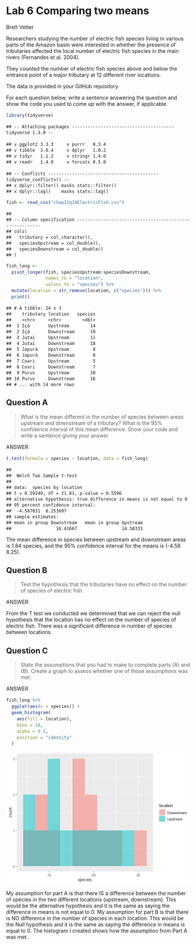 Lab 6 Comparing two means
================
Brett Vetter

Researchers studying the number of electric fish species living in
various parts of the Amazon basin were interested in whether the
presence of tributaries affected the local number of electric fish
species in the main rivers (Fernandes et al. 2004).

They counted the number of electric fish species above and below the
entrance point of a major tributary at 12 different river locations.

The data is provided in your GitHub repository.

For each question below, write a sentence answering the question and
show the code you used to come up with the answer, if applicable.

``` r
library(tidyverse)
```

    ## -- Attaching packages --------------------------------------- tidyverse 1.3.0 --

    ## v ggplot2 3.3.3     v purrr   0.3.4
    ## v tibble  3.0.4     v dplyr   1.0.2
    ## v tidyr   1.1.2     v stringr 1.4.0
    ## v readr   1.4.0     v forcats 0.5.0

    ## -- Conflicts ------------------------------------------ tidyverse_conflicts() --
    ## x dplyr::filter() masks stats::filter()
    ## x dplyr::lag()    masks stats::lag()

``` r
fish <- read_csv("chap12q19ElectricFish.csv")
```

    ## 
    ## -- Column specification --------------------------------------------------------
    ## cols(
    ##   tributary = col_character(),
    ##   speciesUpstream = col_double(),
    ##   speciesDownstream = col_double()
    ## )

``` r
fish_long <-
  pivot_longer(fish, speciesUpstream:speciesDownstream,
               names_to = "location",
               values_to = "species") %>%
  mutate(location = str_remove(location, c("species"))) %>%
  print()
```

    ## # A tibble: 24 x 3
    ##    tributary location   species
    ##    <chr>     <chr>        <dbl>
    ##  1 Içá       Upstream        14
    ##  2 Içá       Downstream      19
    ##  3 Jutaí     Upstream        11
    ##  4 Jutaí     Downstream      18
    ##  5 Japurá    Upstream         8
    ##  6 Japurá    Downstream       8
    ##  7 Coari     Upstream         5
    ##  8 Coari     Downstream       7
    ##  9 Purus     Upstream        10
    ## 10 Purus     Downstream      16
    ## # ... with 14 more rows

## Question A

> What is the mean different in the number of species between areas
> upstream and downstream of a tributary? What is the 95% confidence
> interval of this mean difference. Show your code and write a sentence
> giving your answer

ANSWER

``` r
t.test(formula = species ~ location, data = fish_long)
```

    ## 
    ##  Welch Two Sample t-test
    ## 
    ## data:  species by location
    ## t = 0.59249, df = 21.81, p-value = 0.5596
    ## alternative hypothesis: true difference in means is not equal to 0
    ## 95 percent confidence interval:
    ##  -4.587031  8.253697
    ## sample estimates:
    ## mean in group Downstream   mean in group Upstream 
    ##                 16.41667                 14.58333

The mean difference in species between upstream and downstream areas is
1.84 species, and the 95% confidence interval for the means is (-4.58
8.25).

## Question B

> Test the hypothesis that the tributaries have no effect on the number
> of species of electric fish.

ANSWER

From the T test we conducted we determined that we can reject the null
hypothesis that the location has no effect on the number of species of
electric fish. There was a significant difference in number of species
between locations.

## Question C

> State the assumptions that you had to make to complete parts (A) and
> (B). Create a graph to assess whether one of those assumptions was
> met.

ANSWER

``` r
fish_long %>% 
  ggplot(aes(x = species)) +
  geom_histogram(
    aes(fill = location), 
    bins = 10, 
    alpha = 0.5, 
    position = "identity"
  ) 
```

![](README_files/figure-gfm/unnamed-chunk-3-1.png)<!-- -->

My assumption for part A is that there IS a difference between the
number of species in the two different locations (upstream, downstream).
This would be the alternative hypothesis and it is the same as saying
the difference in means is not equal to 0. My assumption for part B is
that there is NO difference in the number of species in each location.
This would be the Null hypothesis and it is the same as saying the
difference in means is equal to 0. The histogram I created shows how the
assumption from Part A was met.
